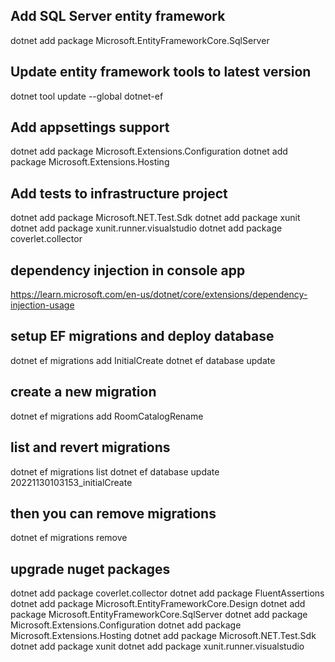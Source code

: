 
## Add SQL Server entity framework
dotnet add package Microsoft.EntityFrameworkCore.SqlServer

## Update entity framework tools to latest version
dotnet tool update --global dotnet-ef

## Add appsettings support
dotnet add package Microsoft.Extensions.Configuration
dotnet add package Microsoft.Extensions.Hosting


## Add tests to infrastructure project
dotnet add package Microsoft.NET.Test.Sdk
dotnet add package xunit
dotnet add package xunit.runner.visualstudio
dotnet add package coverlet.collector

## dependency injection in console app
https://learn.microsoft.com/en-us/dotnet/core/extensions/dependency-injection-usage


## setup EF migrations and deploy database
dotnet ef migrations add InitialCreate
dotnet ef database update

## create a new migration
dotnet ef migrations add RoomCatalogRename

## list and revert migrations
dotnet ef migrations list
dotnet ef database update 20221130103153_initialCreate

## then you can remove migrations
dotnet ef migrations remove

## upgrade nuget packages
dotnet add package coverlet.collector
dotnet add package FluentAssertions
dotnet add package Microsoft.EntityFrameworkCore.Design
dotnet add package Microsoft.EntityFrameworkCore.SqlServer
dotnet add package Microsoft.Extensions.Configuration
dotnet add package Microsoft.Extensions.Hosting
dotnet add package Microsoft.NET.Test.Sdk
dotnet add package xunit
dotnet add package xunit.runner.visualstudio

